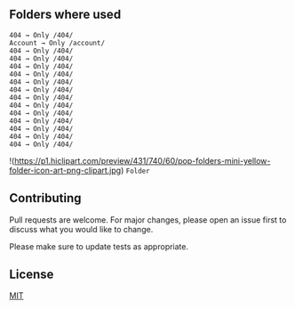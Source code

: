 ## Folders where used

```
404 → Only /404/
Account → Only /account/
404 → Only /404/
404 → Only /404/
404 → Only /404/
404 → Only /404/
404 → Only /404/
404 → Only /404/
404 → Only /404/
404 → Only /404/
404 → Only /404/
404 → Only /404/
404 → Only /404/
404 → Only /404/
404 → Only /404/
```

!(https://p1.hiclipart.com/preview/431/740/60/pop-folders-mini-yellow-folder-icon-art-png-clipart.jpg) `Folder`



## Contributing
Pull requests are welcome. For major changes, please open an issue first to discuss what you would like to change.

Please make sure to update tests as appropriate.

## License
[MIT](https://choosealicense.com/licenses/mit/)
